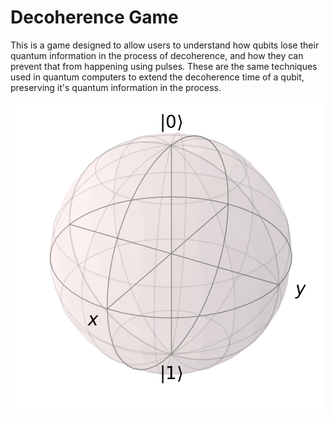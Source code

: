 # Decoherence Game

This is a game designed to allow users to understand how qubits lose their quantum information in the process of decoherence, and how they can prevent that from happening using pulses. These are the same techniques used in quantum computers to extend the decoherence time of a qubit, preserving it's quantum information in the process. 

![PlaceHolder](/assets/img/BlochSphere.png)

